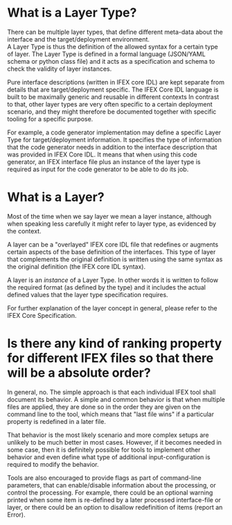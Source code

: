 # What is a Layer Type?

There can be multiple layer types, that define different meta-data about the interface and the target/deployment environment.  
A Layer Type is thus the definition of the allowed syntax for a certain type of layer.  The Layer Type is defined in a formal language (JSON/YAML schema or python class file) and it acts as a specification and schema to check the validity of layer instances.

Pure interface descriptions (written in IFEX core IDL) are kept separate from details that are target/deployment specific.  The IFEX Core IDL language is built to be maximally generic and reusable in different contexts
In contrast to that, other layer types are very often specific to a certain deployment scenario, and they might therefore be documented together with specific tooling for a specific purpose.  

For example, a code generator implementation may define a specific Layer Type for target/deployment information. It specifies the type of information that the code generator needs in addition to the interface description that was provided in IFEX Core IDL.  It means that when using this code generator, an IFEX interface file plus an instance of the layer type is required as input for the code generator to be able to do its job.

# What is a Layer?

Most of the time when we say layer we mean a layer instance, although when speaking less carefully it might refer to layer type, as evidenced by the context.

A layer can be a "overlayed" IFEX core IDL file that redefines or augments certain aspects of the base definition of the interfaces.  This type of layer that complements the original definition is written using the same syntax as the original definition (the IFEX core IDL syntax).

A layer is an _instance_ of a Layer Type.  In other words it is written to follow the required format (as defined by the type) and it includes the actual defined values that the layer type specification requires.

For further explanation of the layer concept in general, please refer to the IFEX Core Specification.


# Is there any kind of ranking property for different IFEX files so that there will be a absolute order?

In general, no.  The simple approach is that each individual IFEX tool shall document its behavior.  A simple and common behavior is that when multiple files are applied, they are done so in the order they are given on the command line to the tool, which means that "last file wins" if a particular property is redefined in a later file.

That behavior is the most likely scenario and more complex setups are unlikely to be much better in most cases.  However, if it becomes needed in some case, then it is definitely possible for tools to implement other behavior and even define what type of additional input-configuration is required to modify the behavior.

Tools are also encouraged to provide flags as part of command-line parameters, that can enable/disable information about the processing, or control the processing.  For example, there could be an optional warning printed when some item is re-defined by a later processed interface-file or layer, or there could be an option to disallow redefinition of items (report an Error).

